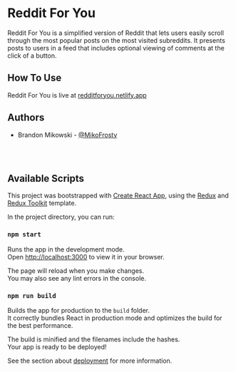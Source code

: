 # Reddit For You

Reddit For You is a simplified version of Reddit that lets users easily scroll through the most popular posts on the most visited subreddits. It presents posts to users in a feed that includes optional viewing of comments at the click of a button.

## How To Use
Reddit For You is live at [redditforyou.netlify.app](redditforyou.netlify.app)

## Authors
- Brandon Mikowski - [@MikoFrosty](https://www.github.com/MikoFrosty)

<br />
<br />

## Available Scripts
This project was bootstrapped with [Create React App](https://github.com/facebook/create-react-app), using the [Redux](https://redux.js.org/) and [Redux Toolkit](https://redux-toolkit.js.org/) template.

In the project directory, you can run:

### `npm start`

Runs the app in the development mode.\
Open [http://localhost:3000](http://localhost:3000) to view it in your browser.

The page will reload when you make changes.\
You may also see any lint errors in the console.

### `npm run build`

Builds the app for production to the `build` folder.\
It correctly bundles React in production mode and optimizes the build for the best performance.

The build is minified and the filenames include the hashes.\
Your app is ready to be deployed!

See the section about [deployment](https://facebook.github.io/create-react-app/docs/deployment) for more information.